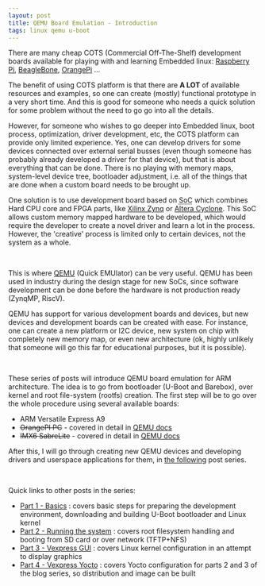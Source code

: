 ```yaml
---
layout: post
title: QEMU Board Emulation - Introduction
tags: linux qemu u-boot
---
```


There are many cheap COTS (Commercial Off-The-Shelf) development boards available for playing with and learning Embedded linux: [Raspberry Pi](https://www.raspberrypi.org/), [BeagleBone](https://beagleboard.org/bone), [OrangePi](http://www.orangepi.org/) ...

The benefit of using COTS platform is that there are **A LOT** of available resources and examples, so one can create (mostly) functional prototype in a very short time. And this is good for someone who needs a quick solution for some problem without the need to go go into all the details.

However, for someone who wishes to go deeper into Embedded linux, boot process, optimization, driver development, etc, the COTS platform can provide only limited experience. Yes, one can develop drivers for some devices connected over external serial busses (even though someone has probably already developed a driver for that device), but that is about everything that can be done. There is no playing with memory maps, system-level device tree, bootloader adjustment, i.e. all of the things that are done when a custom board needs to be brought up.

One solution is to use development board based on <abbr title="System on Chip">SoC</abbr> which combines Hard CPU core and FPGA parts, like [Xilinx Zynq](https://www.xilinx.com/products/silicon-devices/soc/zynq-7000.html) or [Altera Cyclone](https://www.intel.com/content/www/us/en/products/programmable/soc/cyclone-v.html). This SoC allows custom memory mapped hardware to be developed, which would require the developer to create a novel driver and learn a lot in the process. However, the 'creative' process is limited only to certain devices, not the system as a whole.

<br />

This is where [QEMU](https://www.qemu.org/) (Quick EMUlator) can be very useful. QEMU has been used in industry during the design stage for new SoCs, since software development can be done before the hardware is not production ready (ZynqMP, RiscV).

QEMU has support for various development boards and devices, but new devices and development boards can be created with ease. For instance, one can create a new platform or I2C device, new system on chip with completely new memory map, or even new architecture (ok, highly unlikely that someone will go this far for educational purposes, but it is possible).

<br />

These series of posts will introduce QEMU board emulation for ARM architecture. The idea is to go from bootloader (U-Boot and Barebox), over kernel and root file-system (rootfs) creation. The first step will be to go over the whole procedure using several available boards:

* ARM Versatile Express A9
* <del>OrangePI PC</del> - covered in detail in [QEMU docs](https://qemu.readthedocs.io/en/latest/system/arm/orangepi.html)
* <del>IMX6 SabreLite</del> - covered in detail in [QEMU docs](https://qemu.readthedocs.io/en/latest/system/arm/sabrelite.html)

After this, I will go through creating new QEMU devices and developing drivers and userspace applications for them, in [the following](https://straxy.blogspot.com/2022/05/linux-device-driver-development-qemu.html) post series.

<br />

Quick links to other posts in the series:

* [Part 1 - Basics](https://straxy.blogspot.com/2021/10/qemu-board-emulation-part-1-basics.html) : covers basic steps for preparing the development environment, downloading and building U-Boot bootloader and Linux kernel
* [Part 2 - Running the system](https://straxy.blogspot.com/2022/01/qemu-board-emulation-part-2-running.html) : covers root filesystem handling and booting from SD card or over network (TFTP+NFS)
* [Part 3 - Vexpress GUI](https://straxy.blogspot.com/2022/02/qemu-board-emulation-part-3-vexpress-gui.html) : covers Linux kernel configuration in an attempt to display graphics
* [Part 4 - Vexpress Yocto](https://straxy.blogspot.com/2022/04/qemu-board-emulation-part-4-vexpress-a9.html) : covers Yocto configuration for parts 2 and 3 of the blog series, so distribution and image can be built
